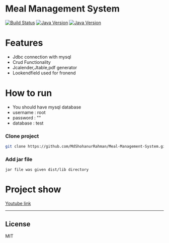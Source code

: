 # Meal Management System
[![Build Status](https://travis-ci.org/joemccann/dillinger.svg?branch=master)](https://travis-ci.org/joemccann/dillinger)
[![Java Version](https://img.shields.io/badge/java-8.*-brightgreene)](https://getbootstrap.com/)
[![Java Version](https://img.shields.io/badge/mysql-*-orang)](https://getbootstrap.com/)

# Features

  - Jdbc connection with mysql
  - Crud Functionality
  - Jcalender,Jtable,pdf generator
  - Lookendfield used for fronend

# How to run

  - You should have mysql database
  - username : root
  - password : ""
  - database : test
### Clone project
```bash
git clone https://github.com/MdShohanurRahman/Meal-Management-System.git
```
### Add jar file
`jar file was given dist/lib directory`

# Project show

[Youtube link](https://youtu.be/FBDwsEABS2g)

----

License
----

MIT
